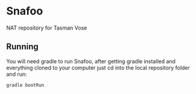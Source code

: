 # Snafoo

NAT repository for Tasman Vose

## Running

You will need gradle to run Snafoo, after getting gradle installed and everything cloned to your computer just cd into the local repository folder and run:

```
gradle bootRun
```